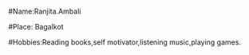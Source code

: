 <IMG src= " 
 " width=" 3cm ">



#Name:Ranjita.Ambali

#Place: Bagalkot

#Hobbies:Reading books,self motivator,listening music,playing games.



